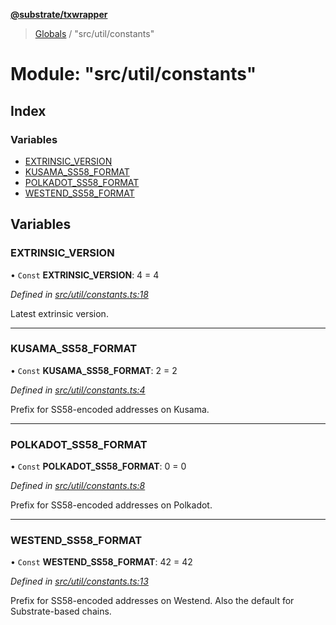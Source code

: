 **[@substrate/txwrapper](../README.md)**

> [Globals](../globals.md) / "src/util/constants"

# Module: "src/util/constants"

## Index

### Variables

* [EXTRINSIC\_VERSION](_src_util_constants_.md#extrinsic_version)
* [KUSAMA\_SS58\_FORMAT](_src_util_constants_.md#kusama_ss58_format)
* [POLKADOT\_SS58\_FORMAT](_src_util_constants_.md#polkadot_ss58_format)
* [WESTEND\_SS58\_FORMAT](_src_util_constants_.md#westend_ss58_format)

## Variables

### EXTRINSIC\_VERSION

• `Const` **EXTRINSIC\_VERSION**: 4 = 4

*Defined in [src/util/constants.ts:18](https://github.com/paritytech/txwrapper/blob/968ccb6/src/util/constants.ts#L18)*

Latest extrinsic version.

___

### KUSAMA\_SS58\_FORMAT

• `Const` **KUSAMA\_SS58\_FORMAT**: 2 = 2

*Defined in [src/util/constants.ts:4](https://github.com/paritytech/txwrapper/blob/968ccb6/src/util/constants.ts#L4)*

Prefix for SS58-encoded addresses on Kusama.

___

### POLKADOT\_SS58\_FORMAT

• `Const` **POLKADOT\_SS58\_FORMAT**: 0 = 0

*Defined in [src/util/constants.ts:8](https://github.com/paritytech/txwrapper/blob/968ccb6/src/util/constants.ts#L8)*

Prefix for SS58-encoded addresses on Polkadot.

___

### WESTEND\_SS58\_FORMAT

• `Const` **WESTEND\_SS58\_FORMAT**: 42 = 42

*Defined in [src/util/constants.ts:13](https://github.com/paritytech/txwrapper/blob/968ccb6/src/util/constants.ts#L13)*

Prefix for SS58-encoded addresses on Westend.
Also the default for Substrate-based chains.
